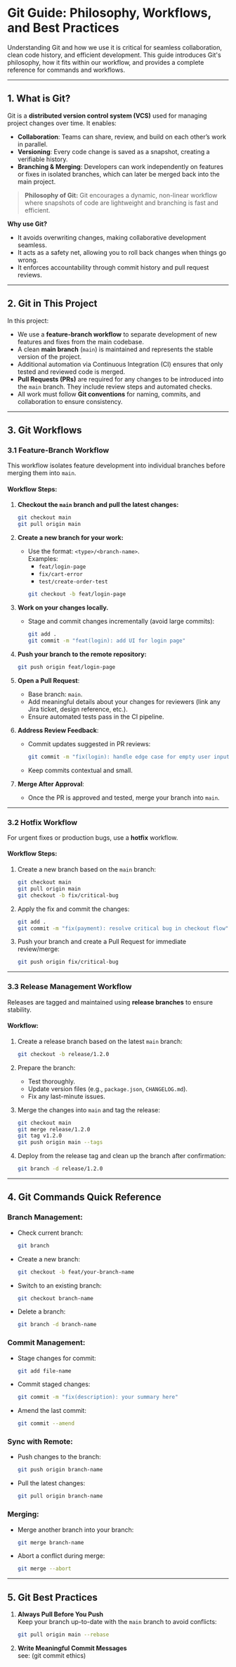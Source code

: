 # Git Guide: Philosophy, Workflows, and Best Practices

Understanding Git and how we use it is critical for seamless collaboration, clean code history, and efficient development. This guide introduces Git's philosophy, how it fits within our workflow, and provides a complete reference for commands and workflows.

---

## **1. What is Git?**

Git is a **distributed version control system (VCS)** used for managing project changes over time. It enables:
- **Collaboration**: Teams can share, review, and build on each other’s work in parallel.
- **Versioning**: Every code change is saved as a snapshot, creating a verifiable history.
- **Branching & Merging**: Developers can work independently on features or fixes in isolated branches, which can later be merged back into the main project.

> **Philosophy of Git:** Git encourages a dynamic, non-linear workflow where snapshots of code are lightweight and branching is fast and efficient.

**Why use Git?**
- It avoids overwriting changes, making collaborative development seamless.
- It acts as a safety net, allowing you to roll back changes when things go wrong.
- It enforces accountability through commit history and pull request reviews.

---

## **2. Git in This Project**

In this project:
- We use a **feature-branch workflow** to separate development of new features and fixes from the main codebase.
- A clean **main branch** (`main`) is maintained and represents the stable version of the project.
- Additional automation via Continuous Integration (CI) ensures that only tested and reviewed code is merged.
- **Pull Requests (PRs)** are required for any changes to be introduced into the `main` branch. They include review steps and automated checks.
- All work must follow **Git conventions** for naming, commits, and collaboration to ensure consistency.

---

## **3. Git Workflows**

### **3.1 Feature-Branch Workflow**
This workflow isolates feature development into individual branches before merging them into `main`.

#### Workflow Steps:
1. **Checkout the `main` branch and pull the latest changes:**
   ```bash
   git checkout main
   git pull origin main
   ```

2. **Create a new branch for your work:**
   - Use the format: `<type>/<branch-name>`.  
     Examples:
     - `feat/login-page`
     - `fix/cart-error`
     - `test/create-order-test`
     ```bash
     git checkout -b feat/login-page
     ```

3. **Work on your changes locally.**
   - Stage and commit changes incrementally (avoid large commits):
     ```bash
     git add .
     git commit -m "feat(login): add UI for login page"
     ```

4. **Push your branch to the remote repository:**
   ```bash
   git push origin feat/login-page
   ```

5. **Open a Pull Request**:
   - Base branch: `main`.
   - Add meaningful details about your changes for reviewers (link any Jira ticket, design reference, etc.).
   - Ensure automated tests pass in the CI pipeline.

6. **Address Review Feedback**:
   - Commit updates suggested in PR reviews:
     ```bash
     git commit -m "fix(login): handle edge case for empty user input"
     ```
   - Keep commits contextual and small.

7. **Merge After Approval**:
   - Once the PR is approved and tested, merge your branch into `main`.

---

### **3.2 Hotfix Workflow**
For urgent fixes or production bugs, use a **hotfix** workflow.

#### Workflow Steps:
1. Create a new branch based on the `main` branch:
   ```bash
   git checkout main
   git pull origin main
   git checkout -b fix/critical-bug
   ```

2. Apply the fix and commit the changes:
   ```bash
   git add .
   git commit -m "fix(payment): resolve critical bug in checkout flow"
   ```

3. Push your branch and create a Pull Request for immediate review/merge:
   ```bash
   git push origin fix/critical-bug
   ```

---

### **3.3 Release Management Workflow**
Releases are tagged and maintained using **release branches** to ensure stability.

#### Workflow:
1. Create a release branch based on the latest `main` branch:
   ```bash
   git checkout -b release/1.2.0
   ```

2. Prepare the branch:
   - Test thoroughly.
   - Update version files (e.g., `package.json`, `CHANGELOG.md`).
   - Fix any last-minute issues.

3. Merge the changes into `main` and tag the release:
   ```bash
   git checkout main
   git merge release/1.2.0
   git tag v1.2.0
   git push origin main --tags
   ```

4. Deploy from the release tag and clean up the branch after confirmation:
   ```bash
   git branch -d release/1.2.0
   ```

---

## **4. Git Commands Quick Reference**

### Branch Management:
- Check current branch:
  ```bash
  git branch
  ```
- Create a new branch:
  ```bash
  git checkout -b feat/your-branch-name
  ```
- Switch to an existing branch:
  ```bash
  git checkout branch-name
  ```
- Delete a branch:
  ```bash
  git branch -d branch-name
  ```

### Commit Management:
- Stage changes for commit:
  ```bash
  git add file-name
  ```
- Commit staged changes:
  ```bash
  git commit -m "fix(description): your summary here"
  ```
- Amend the last commit:
  ```bash
  git commit --amend
  ```

### Sync with Remote:
- Push changes to the branch:
  ```bash
  git push origin branch-name
  ```
- Pull the latest changes:
  ```bash
  git pull origin branch-name
  ```

### Merging:
- Merge another branch into your branch:
  ```bash
  git merge branch-name
  ```
- Abort a conflict during merge:
  ```bash
  git merge --abort
  ```

---

## **5. Git Best Practices**

1. **Always Pull Before You Push**  
   Keep your branch up-to-date with the `main` branch to avoid conflicts:
   ```bash
   git pull origin main --rebase
   ```

2. **Write Meaningful Commit Messages**  
   see: (git commit ethics)<git-ethics>